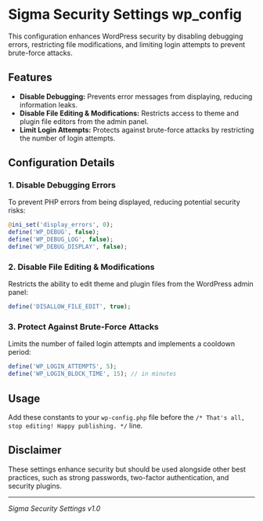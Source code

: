 # Sigma Security Settings wp_config

This configuration enhances WordPress security by disabling debugging errors, restricting file modifications, and limiting login attempts to prevent brute-force attacks.

## Features

- **Disable Debugging:** Prevents error messages from displaying, reducing information leaks.
- **Disable File Editing & Modifications:** Restricts access to theme and plugin file editors from the admin panel.
- **Limit Login Attempts:** Protects against brute-force attacks by restricting the number of login attempts.

## Configuration Details

### 1. Disable Debugging Errors
To prevent PHP errors from being displayed, reducing potential security risks:
```php
@ini_set('display_errors', 0);
define('WP_DEBUG', false);
define('WP_DEBUG_LOG', false);
define('WP_DEBUG_DISPLAY', false);
```

### 2. Disable File Editing & Modifications
Restricts the ability to edit theme and plugin files from the WordPress admin panel:
```php
define('DISALLOW_FILE_EDIT', true);
```

### 3. Protect Against Brute-Force Attacks
Limits the number of failed login attempts and implements a cooldown period:
```php
define('WP_LOGIN_ATTEMPTS', 5);
define('WP_LOGIN_BLOCK_TIME', 15); // in minutes
```

## Usage
Add these constants to your `wp-config.php` file before the `/* That's all, stop editing! Happy publishing. */` line.

## Disclaimer
These settings enhance security but should be used alongside other best practices, such as strong passwords, two-factor authentication, and security plugins.

---

*Sigma Security Settings v1.0*


